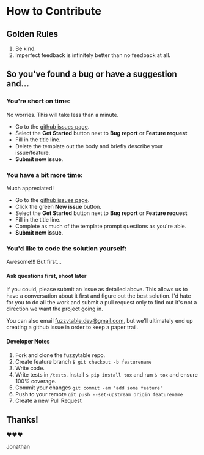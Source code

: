 # How to Contribute

## Golden Rules
1. Be kind.
2. Imperfect feedback is infinitely better than no feedback at all.

## So you've found a bug or have a suggestion and... 

### You're short on time:
No worries. This will take less than a minute. 
- Go to the [github issues page](https://github.com/jonathanchukinas/fuzzytable/issues/new/choose).
- Select the **Get Started** button next to **Bug report** or **Feature request**
- Fill in the title line.
- Delete the template out the body and briefly describe your issue/feature.
- **Submit new issue**.

### You have a bit more time:
Much appreciated!
- Go to the [github issues page](https://github.com/jonathanchukinas/fuzzytable/issues).
- Click the green **New issue** button.
- Select the **Get Started** button next to **Bug report** or **Feature request**
- Fill in the title line.
- Complete as much of the template prompt questions as you're able.
- **Submit new issue**.

### You'd like to code the solution yourself:

Awesome!!! But first...

#### Ask questions first, shoot later 

If you could, please submit an issue as detailed above.
This allows us to have a conversation about it first and figure out the best solution.
I'd hate for you to do all the work and submit a pull request only to find out it's not a direction we want the project going in.

You can also email fuzzytable.dev@gmail.com, but we'll ultimately end up creating a github issue in order to keep a paper trail. 

#### Developer Notes

1. Fork and clone the fuzzytable repo.
2. Create feature branch ``$ git checkout -b featurename``
3. Write code.
4. Write tests in ``/tests``. Install ``$ pip install tox`` and run ``$ tox`` and ensure 100% coverage.
4. Commit your changes ``git commit -am 'add some feature'``
4. Push to your remote ``git push --set-upstream origin featurename``
5. Create a new Pull Request

## Thanks!

❤❤❤

Jonathan
